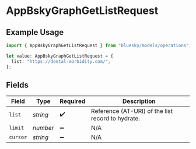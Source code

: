 # AppBskyGraphGetListRequest

## Example Usage

```typescript
import { AppBskyGraphGetListRequest } from "bluesky/models/operations";

let value: AppBskyGraphGetListRequest = {
  list: "https://dental-morbidity.com/",
};
```

## Fields

| Field                                             | Type                                              | Required                                          | Description                                       |
| ------------------------------------------------- | ------------------------------------------------- | ------------------------------------------------- | ------------------------------------------------- |
| `list`                                            | *string*                                          | :heavy_check_mark:                                | Reference (AT-URI) of the list record to hydrate. |
| `limit`                                           | *number*                                          | :heavy_minus_sign:                                | N/A                                               |
| `cursor`                                          | *string*                                          | :heavy_minus_sign:                                | N/A                                               |